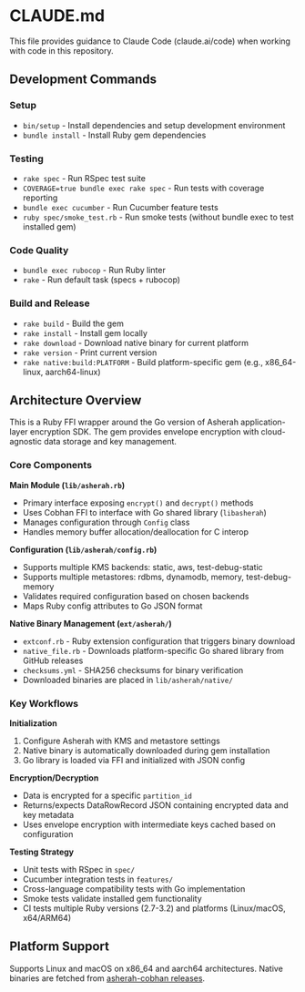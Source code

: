 # CLAUDE.md

This file provides guidance to Claude Code (claude.ai/code) when working with code in this repository.

## Development Commands

### Setup
- `bin/setup` - Install dependencies and setup development environment
- `bundle install` - Install Ruby gem dependencies

### Testing  
- `rake spec` - Run RSpec test suite
- `COVERAGE=true bundle exec rake spec` - Run tests with coverage reporting
- `bundle exec cucumber` - Run Cucumber feature tests
- `ruby spec/smoke_test.rb` - Run smoke tests (without bundle exec to test installed gem)

### Code Quality
- `bundle exec rubocop` - Run Ruby linter
- `rake` - Run default task (specs + rubocop)

### Build and Release
- `rake build` - Build the gem
- `rake install` - Install gem locally  
- `rake download` - Download native binary for current platform
- `rake version` - Print current version
- `rake native:build:PLATFORM` - Build platform-specific gem (e.g., x86_64-linux, aarch64-linux)

## Architecture Overview

This is a Ruby FFI wrapper around the Go version of Asherah application-layer encryption SDK. The gem provides envelope encryption with cloud-agnostic data storage and key management.

### Core Components

**Main Module (`lib/asherah.rb`)**
- Primary interface exposing `encrypt()` and `decrypt()` methods
- Uses Cobhan FFI to interface with Go shared library (`libasherah`)
- Manages configuration through `Config` class
- Handles memory buffer allocation/deallocation for C interop

**Configuration (`lib/asherah/config.rb`)**
- Supports multiple KMS backends: static, aws, test-debug-static
- Supports multiple metastores: rdbms, dynamodb, memory, test-debug-memory
- Validates required configuration based on chosen backends
- Maps Ruby config attributes to Go JSON format

**Native Binary Management (`ext/asherah/`)**
- `extconf.rb` - Ruby extension configuration that triggers binary download
- `native_file.rb` - Downloads platform-specific Go shared library from GitHub releases
- `checksums.yml` - SHA256 checksums for binary verification
- Downloaded binaries are placed in `lib/asherah/native/`

### Key Workflows

**Initialization**
1. Configure Asherah with KMS and metastore settings
2. Native binary is automatically downloaded during gem installation
3. Go library is loaded via FFI and initialized with JSON config

**Encryption/Decryption**
- Data is encrypted for a specific `partition_id` 
- Returns/expects DataRowRecord JSON containing encrypted data and key metadata
- Uses envelope encryption with intermediate keys cached based on configuration

**Testing Strategy**
- Unit tests with RSpec in `spec/`
- Cucumber integration tests in `features/`
- Cross-language compatibility tests with Go implementation
- Smoke tests validate installed gem functionality
- CI tests multiple Ruby versions (2.7-3.2) and platforms (Linux/macOS, x64/ARM64)

## Platform Support

Supports Linux and macOS on x86_64 and aarch64 architectures. Native binaries are fetched from [asherah-cobhan releases](https://github.com/godaddy/asherah-cobhan/releases).